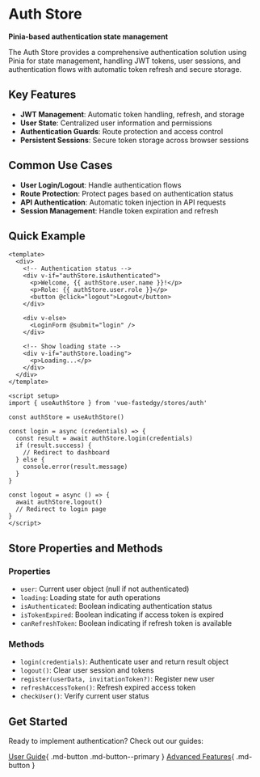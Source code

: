 # Auth Store

**Pinia-based authentication state management**

The Auth Store provides a comprehensive authentication solution using Pinia for state management, handling JWT tokens, user sessions, and authentication flows with automatic token refresh and secure storage.

## Key Features

- **JWT Management**: Automatic token handling, refresh, and storage
- **User State**: Centralized user information and permissions
- **Authentication Guards**: Route protection and access control
- **Persistent Sessions**: Secure token storage across browser sessions

## Common Use Cases

- **User Login/Logout**: Handle authentication flows
- **Route Protection**: Protect pages based on authentication status
- **API Authentication**: Automatic token injection in API requests
- **Session Management**: Handle token expiration and refresh

## Quick Example

```vue
<template>
  <div>
    <!-- Authentication status -->
    <div v-if="authStore.isAuthenticated">
      <p>Welcome, {{ authStore.user.name }}!</p>
      <p>Role: {{ authStore.user.role }}</p>
      <button @click="logout">Logout</button>
    </div>

    <div v-else>
      <LoginForm @submit="login" />
    </div>

    <!-- Show loading state -->
    <div v-if="authStore.loading">
      <p>Loading...</p>
    </div>
  </div>
</template>

<script setup>
import { useAuthStore } from 'vue-fastedgy/stores/auth'

const authStore = useAuthStore()

const login = async (credentials) => {
  const result = await authStore.login(credentials)
  if (result.success) {
    // Redirect to dashboard
  } else {
    console.error(result.message)
  }
}

const logout = async () => {
  await authStore.logout()
  // Redirect to login page
}
</script>
```

## Store Properties and Methods

### Properties
- `user`: Current user object (null if not authenticated)
- `loading`: Loading state for auth operations
- `isAuthenticated`: Boolean indicating authentication status
- `isTokenExpired`: Boolean indicating if access token is expired
- `canRefreshToken`: Boolean indicating if refresh token is available

### Methods
- `login(credentials)`: Authenticate user and return result object
- `logout()`: Clear user session and tokens
- `register(userData, invitationToken?)`: Register new user
- `refreshAccessToken()`: Refresh expired access token
- `checkUser()`: Verify current user status

## Get Started

Ready to implement authentication? Check out our guides:

[User Guide](guide.md){ .md-button .md-button--primary }
[Advanced Features](advanced.md){ .md-button }

